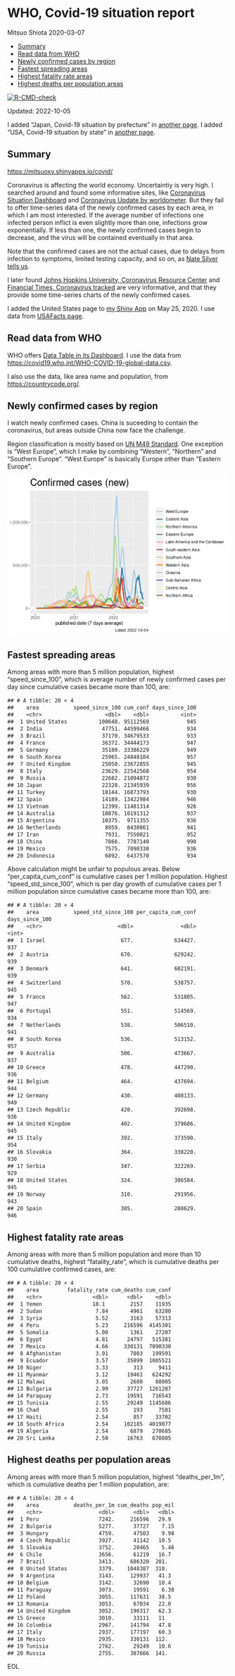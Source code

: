 WHO, Covid-19 situation report
================
Mitsuo Shiota
2020-03-07

-   <a href="#summary" id="toc-summary">Summary</a>
-   <a href="#read-data-from-who" id="toc-read-data-from-who">Read data from
    WHO</a>
-   <a href="#newly-confirmed-cases-by-region"
    id="toc-newly-confirmed-cases-by-region">Newly confirmed cases by
    region</a>
-   <a href="#fastest-spreading-areas"
    id="toc-fastest-spreading-areas">Fastest spreading areas</a>
-   <a href="#highest-fatality-rate-areas"
    id="toc-highest-fatality-rate-areas">Highest fatality rate areas</a>
-   <a href="#highest-deaths-per-population-areas"
    id="toc-highest-deaths-per-population-areas">Highest deaths per
    population areas</a>

<!-- badges: start -->

[![R-CMD-check](https://github.com/mitsuoxv/covid/actions/workflows/R-CMD-check.yaml/badge.svg)](https://github.com/mitsuoxv/covid/actions/workflows/R-CMD-check.yaml)
<!-- badges: end -->

Updated: 2022-10-05

I added “Japan, Covid-19 situation by prefecture” in [another
page](Japan.md). I added “USA, Covid-19 situation by state” in [another
page](USA.md).

## Summary

<https://mitsuoxv.shinyapps.io/covid/>

Coronavirus is affecting the world economy. Uncertaintiy is very high. I
searched around and found some informative sites, like [Coronavirus
Situation
Dashboard](https://who.maps.arcgis.com/apps/opsdashboard/index.html#/c88e37cfc43b4ed3baf977d77e4a0667)
and [Coronavirus Update by
worldometer](https://www.worldometers.info/coronavirus/). But they fail
to offer time-series data of the newly confirmed cases by each area, in
which I am most interested. If the average number of infections one
infected person inflict is even slightly more than one, infections grow
exponentially. If less than one, the newly confirmed cases begin to
decrease, and the virus will be contained eventually in that area.

Note that the confirmed cases are not the actual cases, due to delays
from infection to symptoms, limited testing capacity, and so on, as
[Nate Silver tells
us](https://fivethirtyeight.com/features/coronavirus-case-counts-are-meaningless/).

I later found [Johns Hopkins University, Coronavirus Resource
Center](https://coronavirus.jhu.edu/) and [Financial Times, Coronavirus
tracked](https://www.ft.com/content/a26fbf7e-48f8-11ea-aeb3-955839e06441)
are very informative, and that they provide some time-series charts of
the newly confirmed cases.

I added the United States page to [my Shiny
App](https://mitsuoxv.shinyapps.io/covid/) on May 25, 2020. I use data
from [USAFacts
page](https://usafacts.org/visualizations/coronavirus-covid-19-spread-map/).

## Read data from WHO

WHO offers [Data Table in its Dashboard](https://covid19.who.int/table).
I use the data from
<https://covid19.who.int/WHO-COVID-19-global-data.csv>.

I also use the data, like area name and population, from
<https://countrycode.org/>.

## Newly confirmed cases by region

I watch newly confirmed cases. China is suceeding to contain the
coronavirus, but areas outside China now face the challenge.

Region classification is mostly based on [UN M49
Standard](https://unstats.un.org/unsd/methodology/m49/). One exception
is “West Europe”, which I make by combining “Western”, “Northern” and
“Southern Europe”. “West Europe” is basically Europe other than “Eastern
Europe”.

![](README_files/figure-gfm/chart-1.png)<!-- -->

## Fastest spreading areas

Among areas with more than 5 million population, highest
“speed_since_100”, which is average number of newly confirmed cases per
day since cumulative cases became more than 100, are:

    ## # A tibble: 20 × 4
    ##    area           speed_since_100 cum_conf days_since_100
    ##    <chr>                    <dbl>    <dbl>          <int>
    ##  1 United States          100648. 95112569            945
    ##  2 India                   47751. 44599466            934
    ##  3 Brazil                  37170. 34679533            933
    ##  4 France                  36372. 34444173            947
    ##  5 Germany                 35180. 33386229            949
    ##  6 South Korea             25965. 24848184            957
    ##  7 United Kingdom          25050. 23672855            945
    ##  8 Italy                   23629. 22542568            954
    ##  9 Russia                  22682. 21094872            930
    ## 10 Japan                   22328. 21345939            956
    ## 11 Turkey                  18144. 16873793            930
    ## 12 Spain                   14189. 13422984            946
    ## 13 Vietnam                 12399. 11481314            926
    ## 14 Australia               10876. 10191312            937
    ## 15 Argentina               10375.  9711355            936
    ## 16 Netherlands              8959.  8430861            941
    ## 17 Iran                     7931.  7550021            952
    ## 18 China                    7866.  7787140            990
    ## 19 Mexico                   7575.  7090330            936
    ## 20 Indonesia                6892.  6437570            934

Above calculation might be unfair to populous areas. Below
“per_capita_cum_conf” is cumulative cases per 1 million population.
Highest “speed_std_since_100”, which is per day growth of cumulative
cases per 1 million population since cumulative cases became more than
100, are:

    ## # A tibble: 20 × 4
    ##    area           speed_std_since_100 per_capita_cum_conf days_since_100
    ##    <chr>                        <dbl>               <dbl>          <int>
    ##  1 Israel                        677.             634427.            937
    ##  2 Austria                       670.             629242.            939
    ##  3 Denmark                       641.             602191.            939
    ##  4 Switzerland                   570.             538757.            945
    ##  5 France                        562.             531805.            947
    ##  6 Portugal                      551.             514569.            934
    ##  7 Netherlands                   538.             506510.            941
    ##  8 South Korea                   536.             513152.            957
    ##  9 Australia                     506.             473667.            937
    ## 10 Greece                        478.             447290.            936
    ## 11 Belgium                       464.             437694.            944
    ## 12 Germany                       430.             408133.            949
    ## 13 Czech Republic                420.             392698.            936
    ## 14 United Kingdom                402.             379686.            945
    ## 15 Italy                         392.             373590.            954
    ## 16 Slovakia                      364.             338220.            930
    ## 17 Serbia                        347.             322269.            929
    ## 18 United States                 324.             306584.            945
    ## 19 Norway                        310.             291956.            943
    ## 20 Spain                         305.             288629.            946

## Highest fatality rate areas

Among areas with more than 5 million population and more than 10
cumulative deaths, highest “fatality_rate”, which is cumulative deaths
per 100 cumulative confirmed cases, are:

    ## # A tibble: 20 × 4
    ##    area         fatality_rate cum_deaths cum_conf
    ##    <chr>                <dbl>      <dbl>    <dbl>
    ##  1 Yemen                18.1        2157    11935
    ##  2 Sudan                 7.84       4961    63280
    ##  3 Syria                 5.52       3163    57313
    ##  4 Peru                  5.23     216596  4145301
    ##  5 Somalia               5.00       1361    27207
    ##  6 Egypt                 4.81      24797   515381
    ##  7 Mexico                4.66     330131  7090330
    ##  8 Afghanistan           3.91       7803   199591
    ##  9 Ecuador               3.57      35899  1005521
    ## 10 Niger                 3.33        313     9411
    ## 11 Myanmar               3.12      19461   624292
    ## 12 Malawi                3.05       2680    88005
    ## 13 Bulgaria              2.99      37727  1261287
    ## 14 Paraguay              2.73      19591   716543
    ## 15 Tunisia               2.55      29249  1145686
    ## 16 Chad                  2.55        193     7581
    ## 17 Haiti                 2.54        857    33702
    ## 18 South Africa          2.54     102185  4019077
    ## 19 Algeria               2.54       6879   270685
    ## 20 Sri Lanka             2.50      16763   670805

## Highest deaths per population areas

Among areas with more than 5 million population, highest
“deaths_per_1m”, which is cumulative deaths per 1 million population,
are:

    ## # A tibble: 20 × 4
    ##    area           deaths_per_1m cum_deaths pop_mil
    ##    <chr>                  <dbl>      <dbl>   <dbl>
    ##  1 Peru                   7242.     216596   29.9 
    ##  2 Bulgaria               5277.      37727    7.15
    ##  3 Hungary                4759.      47503    9.98
    ##  4 Czech Republic         3927.      41142   10.5 
    ##  5 Slovakia               3752.      20465    5.46
    ##  6 Chile                  3656.      61219   16.7 
    ##  7 Brazil                 3413.     686320  201.  
    ##  8 United States          3379.    1048387  310.  
    ##  9 Argentina              3143.     129937   41.3 
    ## 10 Belgium                3142.      32690   10.4 
    ## 11 Paraguay               3073.      19591    6.38
    ## 12 Poland                 3055.     117631   38.5 
    ## 13 Romania                3053.      67034   22.0 
    ## 14 United Kingdom         3052.     190317   62.3 
    ## 15 Greece                 3010.      33111   11   
    ## 16 Colombia               2967.     141794   47.8 
    ## 17 Italy                  2937.     177197   60.3 
    ## 18 Mexico                 2935.     330131  112.  
    ## 19 Tunisia                2762.      29249   10.6 
    ## 20 Russia                 2755.     387666  141.

EOL
